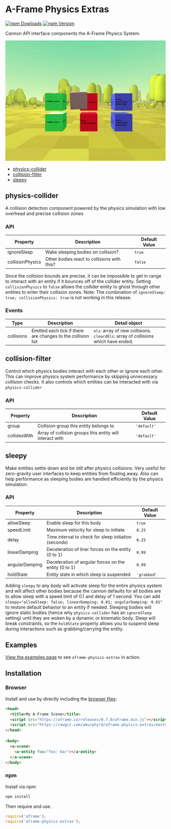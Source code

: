 # A-Frame Physics Extras
[![npm Dowloads](https://img.shields.io/npm/dt/aframe-physics-extras.svg?style=flat-square)](https://www.npmjs.com/package/aframe-physics-extras)
[![npm Version](http://img.shields.io/npm/v/aframe-physics-extras.svg?style=flat-square)](https://www.npmjs.com/package/aframe-physics-extras)

Cannon API interface components the A-Frame Physics System.

![aframe-physics-extras in action](./readme_files/physics.gif)

* [physics-collider](#physics-collider)
* [collision-filter](#collision-filter)
* [sleepy](#sleepy)

## physics-collider

A collision detection component powered by the physics simulation with low
overhead and precise collision zones

### API

| Property | Description | Default Value |
| -------- | ----------- | ------------- |
| ignoreSleep | Wake sleeping bodies on collision?   | `true` |
| collisionPhysics | Other bodies react to collisions with this? | `false` |

Since the collision bounds are precise, it can be impossible to get in range
to interact with an entity if it bounces off of the collider entity. Setting
`collisionPhysics` to `false` allows the collider entity to ghost through
other entities to enter their collision zones.
Note: The combination of `ignoreSleep: true; collisionPhysics: true` is not working
in this release.

### Events

| Type | Description | Detail object |
| --- | --- | --- |
| collisions | Emitted each tick if there are changes to the collision list | `els`: array of new collisions. `cleardEls`: array of collisions which have ended. |

## collision-filter

Control which physics bodies interact with each other or ignore each other.
This can improve physics system performance by skipping unnecessary
collision checks. It also controls which entities can be interacted with
via `physics-collider`

### API

| Property | Description | Default Value |
| -------- | ----------- | ------------- |
| group | Collision group this entity belongs to  | `'default'` |
| collidesWith | Array of collision groups this entity will interact with | `'default'` |

## sleepy

Make entities settle down and be still after physics collisions. Very useful
for zero-gravity user interfaces to keep entities from floating away. Also
can help performance as sleeping bodies are handled efficiently by the physics
simulation.

### API

| Property | Description | Default Value |
| -------- | ----------- | ------------- |
| allowSleep | Enable sleep for this body | `true` |
| speedLimit | Maximum velocity for sleep to initiate | `0.25` |
| delay | Time interval to check for sleep initiation (seconds) | `0.25` |
| linearDamping | Deceleration of liner forces on the entity (0 to 1) | `0.99` |
| angularDamping | Deceleration of angular forces on the entity (0 to 1) | `0.99` |
| holdState | Entity state in which sleep is suspended | `'grabbed'` |

Adding `sleepy` to any body will activate sleep for the entire physics system
and will affect other bodies because the cannon defaults for all bodies
are to allow sleep with a speed limit of 0.1 and delay of 1 second. You can
add `sleepy="allowSleep: false; linearDamping: 0.01; angularDamping: 0.01"`
to restore default behavior to an entity if needed.
Sleeping bodies will ignore static bodies
(hence why `physics-collider` has an `ignoreSleep` setting) until they
are woken by a dynamic or kinematic body. Sleep will break constraints,
so the `holdState` property allows you to suspend sleep during interactions
such as grabbing/carrying the entity.

## Examples

[View the examples page](http://wmurphyrd.github.io/aframe-physics-extras/examples/) to see `aframe-physics-extras` in action.

## Installation

### Browser

Install and use by directly including the [browser files](dist):

```html
<head>
  <title>My A-Frame Scene</title>
  <script src="https://aframe.io/releases/0.7.0/aframe.min.js"></script>
  <script src="https://rawgit.com/wmurphyrd/aframe-physics-extras/master/dist/aframe-physics-extras.min.js"></script>
</head>

<body>
  <a-scene>
    <a-entity foo="foo: bar"></a-entity>
  </a-scene>
</body>
```

### npm

Install via npm:

```bash
npm install
```

Then require and use.

```js
require('aframe');
require('aframe-physics-extras');
```
